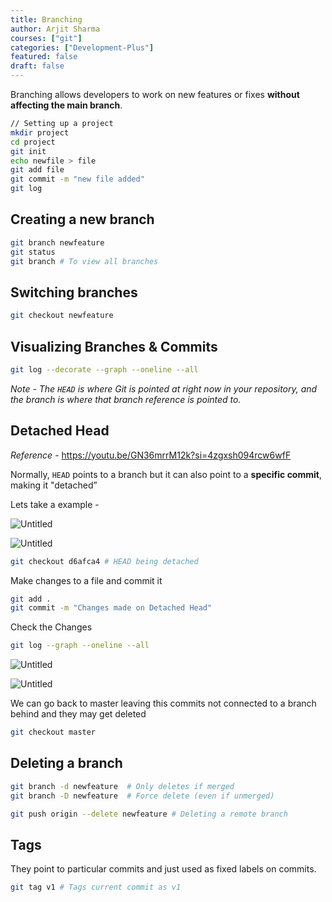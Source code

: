 ```yaml
---
title: Branching
author: Arjit Sharma
courses: ["git"]
categories: ["Development-Plus"]
featured: false
draft: false
---
```


Branching allows developers to work on new features or fixes **without affecting the main branch**.

```bash
// Setting up a project
mkdir project
cd project
git init
echo newfile > file
git add file
git commit -m "new file added"
git log
```

## Creating a new branch

```bash
git branch newfeature
git status
git branch # To view all branches
```

## Switching branches

```bash
git checkout newfeature 
```

## Visualizing Branches & Commits

```bash
git log --decorate --graph --oneline --all
```

*Note - The `HEAD` is where Git is pointed at right now in your repository, and the branch is where that branch reference is pointed to.*

## **Detached Head**

*Reference* - https://youtu.be/GN36mrrM12k?si=4zgxsh094rcw6wfF

Normally, `HEAD` points to a branch but it can also point to a **specific commit**, making it "detached”

Lets take a example - 

![Untitled](https://res.cloudinary.com/dwa6rcttw/image/upload/v1741778037/Untitled_2_ble9ha.png)

![Untitled](https://res.cloudinary.com/dwa6rcttw/image/upload/v1741778036/Untitled_1_eqbxou.png)

```bash
git checkout d6afca4 # HEAD being detached
```

Make changes to a file and commit it

```bash
git add .
git commit -m "Changes made on Detached Head"
```

Check the Changes 

```bash
git log --graph --oneline --all
```

![Untitled](https://res.cloudinary.com/dwa6rcttw/image/upload/v1741778036/Untitled_4_v2i2jm.png)

![Untitled](https://res.cloudinary.com/dwa6rcttw/image/upload/v1741778036/Untitled_3_ikyjza.png)

We can go back to master leaving this commits not connected to a branch behind and they may get deleted

```bash
git checkout master
```

## Deleting a branch

```bash
git branch -d newfeature  # Only deletes if merged
git branch -D newfeature  # Force delete (even if unmerged)

git push origin --delete newfeature # Deleting a remote branch
```

## Tags

They point to particular commits and just used as fixed labels on commits.

```bash
git tag v1 # Tags current commit as v1
```